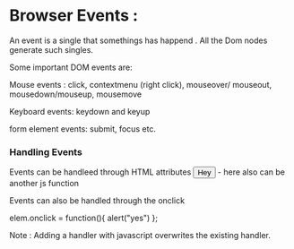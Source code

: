 # Browser Events :

An event is a single that somethings has happend . All the Dom nodes generate such singles.

Some important DOM events are:

Mouse events : click, contextmenu (right click), mouseover/ mouseout, mousedown/mouseup, mousemove

Keyboard events: keydown and keyup

form element events: submit, focus etc.

### Handling Events
Events can be handleed through HTML attributes
<input value="Hey" onclick="alert('hey')" type="button">  - here also can be another js function

Events can also be handled through the onclick 

elem.onclick = function(){
    alert("yes")
};

Note : Adding a handler with javascript overwrites the existing handler.